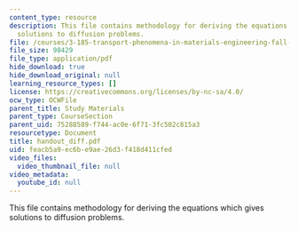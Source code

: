 ```yaml
---
content_type: resource
description: This file contains methodology for deriving the equations which gives
  solutions to diffusion problems.
file: /courses/3-185-transport-phenomena-in-materials-engineering-fall-2003/feacb5a9ec6be9ae26d3f418d411cfed_handout_diff.pdf
file_size: 98429
file_type: application/pdf
hide_download: true
hide_download_original: null
learning_resource_types: []
license: https://creativecommons.org/licenses/by-nc-sa/4.0/
ocw_type: OCWFile
parent_title: Study Materials
parent_type: CourseSection
parent_uid: 75288589-f744-ac0e-6f71-3fc502c815a3
resourcetype: Document
title: handout_diff.pdf
uid: feacb5a9-ec6b-e9ae-26d3-f418d411cfed
video_files:
  video_thumbnail_file: null
video_metadata:
  youtube_id: null
---
```

This file contains methodology for deriving the equations which gives solutions to diffusion problems.